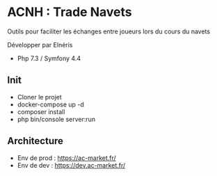 # ACNH : Trade Navets

Outils pour faciliter les échanges entre joueurs lors du cours du navets

Développer par Elnéris

- Php 7.3 / Symfony 4.4

## Init

- Cloner le projet
- docker-compose up -d
- composer install
- php bin/console server:run

## Architecture

- Env de prod : https://ac-market.fr/
- Env de dev : https://dev.ac-market.fr/